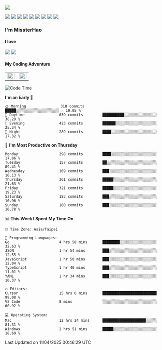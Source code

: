 ![](https://komarev.com/ghpvc/?username=MissterHao&color=ff69b4)

[![](https://img.shields.io/badge/Amazon%20AWS-%23232F3E?logo=amazon-aws&logoColor=white&style=for-the-badge)](https://aws.amazon.com/)
[![](https://img.shields.io/badge/Python-3776AB?style=for-the-badge&logo=python&logoColor=white)](https://www.djangoproject.com/)
[![](https://img.shields.io/badge/Django-092E20?style=for-the-badge&logo=django&logoColor=white)](https://www.python.org/)
[![](https://img.shields.io/badge/Rust-%23EB6400?style=for-the-badge&logo=rust&logoColor=white)](https://www.python.org/)
[![](https://img.shields.io/badge/Flask-23232F3E?style=for-the-badge&logo=flask&logoColor=white)](https://flask.palletsprojects.com/en/2.1.x/)
[![](https://img.shields.io/badge/go-%2300ADD8.svg?&style=for-the-badge&logo=go&logoColor=white)](https://golang.org/)
[![](https://img.shields.io/badge/javascript-%23F7DF1E.svg?&style=for-the-badge&logo=javascript&logoColor=black)](https://www.javascript.com/)
[![](https://img.shields.io/badge/mysql-%234479A1.svg?&style=for-the-badge&logo=mysql&logoColor=white)](https://www.mysql.com/)
[![](https://img.shields.io/badge/docker-%232496ED.svg?&style=for-the-badge&logo=docker&logoColor=white)](https://www.docker.com/)

### I'm MissterHao

#### I love  
![](https://img.shields.io/badge/Netflix-E50914?style=for-the-badge&logo=netflix&logoColor=white)
![](https://img.shields.io/badge/YouTube-FF0000?style=for-the-badge&logo=youtube&logoColor=white)

#### My Coding Adventure
<!-- Readme stats -->
<!-- https://github.com/anuraghazra/github-readme-stats -->
<table>
<tr>
    <td valign="top" width="50%">
    <img src="https://github-readme-stats.vercel.app/api?username=MissterHao&hide_border=true&show_icons=true&locale=en" align="left" style="width: 100%" />
    </td>
    <td valign="top" width="50%">
    <img src="https://github-readme-stats.vercel.app/api/top-langs?username=MissterHao&hide_border=true&show_icons=true&locale=en&layout=compact" align="left" style="width: 100%" />
    </td>
</tr>
</table>  


<!--START_SECTION:waka-->
![Code Time](http://img.shields.io/badge/Code%20Time-2%2C151%20hrs%2042%20mins-blue)

**I'm an Early 🐤** 

```text
🌞 Morning                318 commits         █████░░░░░░░░░░░░░░░░░░░░   19.05 % 
🌆 Daytime                639 commits         ██████████░░░░░░░░░░░░░░░   38.29 % 
🌃 Evening                423 commits         ██████░░░░░░░░░░░░░░░░░░░   25.34 % 
🌙 Night                  289 commits         ████░░░░░░░░░░░░░░░░░░░░░   17.32 % 
```
📅 **I'm Most Productive on Thursday** 

```text
Monday                   298 commits         ████░░░░░░░░░░░░░░░░░░░░░   17.86 % 
Tuesday                  157 commits         ██░░░░░░░░░░░░░░░░░░░░░░░   09.41 % 
Wednesday                169 commits         ███░░░░░░░░░░░░░░░░░░░░░░   10.13 % 
Thursday                 361 commits         █████░░░░░░░░░░░░░░░░░░░░   21.63 % 
Friday                   321 commits         █████░░░░░░░░░░░░░░░░░░░░   19.23 % 
Saturday                 183 commits         ███░░░░░░░░░░░░░░░░░░░░░░   10.96 % 
Sunday                   180 commits         ███░░░░░░░░░░░░░░░░░░░░░░   10.78 % 
```


📊 **This Week I Spent My Time On** 

```text
🕑︎ Time Zone: Asia/Taipei

💬 Programming Languages: 
Go                       4 hrs 58 mins       ████████░░░░░░░░░░░░░░░░░   32.63 % 
JSON                     1 hr 54 mins        ███░░░░░░░░░░░░░░░░░░░░░░   12.55 % 
JavaScript               1 hr 50 mins        ███░░░░░░░░░░░░░░░░░░░░░░   12.04 % 
TypeScript               1 hr 40 mins        ███░░░░░░░░░░░░░░░░░░░░░░   11.01 % 
YAML                     1 hr 34 mins        ███░░░░░░░░░░░░░░░░░░░░░░   10.37 % 

🔥 Editors: 
Cursor                   15 hrs 6 mins       █████████████████████████   99.08 % 
VS Code                  8 mins              ░░░░░░░░░░░░░░░░░░░░░░░░░   00.92 % 

💻 Operating System: 
Mac                      12 hrs 24 mins      ████████████████████░░░░░   81.31 % 
Windows                  2 hrs 51 mins       █████░░░░░░░░░░░░░░░░░░░░   18.69 % 
```


 Last Updated on 11/04/2025 00:46:29 UTC
<!--END_SECTION:waka-->

<!--
**MissterHao/MissterHao** is a ✨ _special_ ✨ repository because its `README.md` (this file) appears on your GitHub profile.

Here are some ideas to get you started:

- 🔭 I’m currently working on ...
- 🌱 I’m currently learning ...
- 👯 I’m looking to collaborate on ...
- 🤔 I’m looking for help with ...
- 💬 Ask me about ...
- 📫 How to reach me: ...
- 😄 Pronouns: ...
- ⚡ Fun fact: ...
-->

